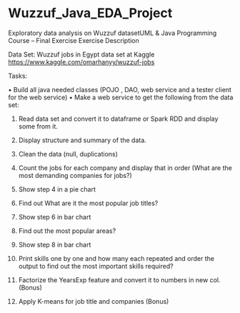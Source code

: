 # Wuzzuf_Java_EDA_Project
 Exploratory data analysis on Wuzzuf datasetUML & Java Programming Course – Final Exercise
Exercise Description

Data Set:
Wuzzuf jobs in Egypt data set at Kaggle
https://www.kaggle.com/omarhanyy/wuzzuf-jobs

Tasks:

•	Build all java needed classes (POJO , DAO, web service and a tester client for the web service)
•	Make a web service to get the following from the data set:

1.	Read data set and convert it to dataframe or Spark RDD and display some from it.
2.	Display structure and summary of the data.
3.	Clean the data (null, duplications)

4.	Count the jobs for each company and display that in order (What are the most demanding companies for jobs?)
5.	Show step 4 in a pie chart 

6.	Find out What are it the most popular job titles? 
7.	Show step 6 in bar chart 

8.	Find out the most popular areas?
9.	Show step 8 in bar chart 

10.	Print skills one by one and how many each repeated and order the output to find out the most important skills required?

11.	Factorize the YearsExp feature and convert it to numbers in new col. (Bonus)
12.	Apply K-means for job title and companies (Bonus)
